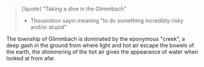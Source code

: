 >[!quote]
>"Taking a dive in the Glimmbach"
> - Thousndoor sayin meaning "to do something incredibly risky and/or stupid"

The township of Glimmbach is dominated by the eponymous "creek", a deep gash in the ground from where light and hot air escape the bowels of the earth, the shimmering of the hot air gives the appearance of water when looked at from afar.